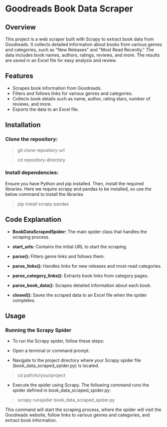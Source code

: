 # Goodreads Book Data Scraper

## Overview

This project is a web scraper built with Scrapy to extract book data from Goodreads. 
It collects detailed information about books from various genres and categories, such as "New Releases" and "Most Read Recently." 
The data includes book names, authors, ratings, reviews, and more. The results are saved in an Excel file for easy analysis and review.

## Features

- Scrapes book information from Goodreads.
- Filters and follows links for various genres and categories.
- Collects book details such as name, author, rating stars, number of reviews, and more.
- Exports the data to an Excel file.

## Installation

### Clone the repository:

> git clone repository-url

> cd repository-directory

### Install dependencies:

Ensure you have Python and pip installed. Then, install the required libraries. Here we require scrapy and pandas to be installed, so use the below command to install the libraries

> pip install scrapy pandas

## Code Explanation
- **BookDataScrapedSpider:** The main spider class that handles the scraping process.
  
- **start_urls:** Contains the initial URL to start the scraping.
  
- **parse():** Filters genre links and follows them.
  
- **parse_links():** Handles links for new releases and most-read categories.

- **parse_category_links():** Extracts book links from category pages.

- **parse_book_data():** Scrapes detailed information about each book.

- **closed():** Saves the scraped data to an Excel file when the spider completes.

## Usage

### Running the Scrapy Spider
- To run the Scrapy spider, follow these steps:

- Open a terminal or command prompt.

- Navigate to the project directory where your Scrapy spider file (book_data_scraped_spider.py) is located.
  
> cd path/to/your/project

- Execute the spider using Scrapy. The following command runs the spider defined in book_data_scraped_spider.py:

> scrapy runspider book_data_scraped_spider.py

This command will start the scraping process, where the spider will visit the Goodreads website, follow links to various genres and categories, and extract book information.


